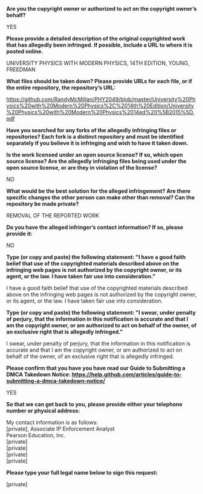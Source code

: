 **Are you the copyright owner or authorized to act on the copyright owner’s behalf?** 

YES

**Please provide a detailed description of the original copyrighted work that has allegedly been infringed. If possible, include a URL to where it is posted online.**

UNIVERSITY PHYSICS WITH MODERN PHYSICS, 14TH EDITION, YOUNG, FREEDMAN

**What files should be taken down? Please provide URLs for each file, or if the entire repository, the repository’s URL:**

https://github.com/RandyMcMillan/PHY2049/blob/master/University%20Physics%20with%20Modern%20Physics%2C%2014th%20Edition/University%20Physics%20with%20Modern%20Physics%2014ed%20%5B2015%5D.pdf

**Have you searched for any forks of the allegedly infringing files or repositories? Each fork is a distinct repository and must be identified separately if you believe it is infringing and wish to have it taken down.**

**Is the work licensed under an open source license? If so, which open source license? Are the allegedly infringing files being used under the open source license, or are they in violation of the license?** 

NO

**What would be the best solution for the alleged infringement? Are there specific changes the other person can make other than removal? Can the repository be made private?** 

REMOVAL OF THE REPORTED WORK

**Do you have the alleged infringer’s contact information? If so, please provide it:** 

NO

**Type (or copy and paste) the following statement: "I have a good faith belief that use of the copyrighted materials described above on the infringing web pages is not authorized by the copyright owner, or its agent, or the law. I have taken fair use into consideration."**

I have a good faith belief that use of the copyrighted materials described above on the infringing web pages is not authorized by the copyright owner, or its agent, or the law. I have taken fair use into consideration.

**Type (or copy and paste) the following statement: "I swear, under penalty of perjury, that the information in this notification is accurate and that I am the copyright owner, or am authorized to act on behalf of the owner, of an exclusive right that is allegedly infringed."**

I swear, under penalty of perjury, that the information in this notification is accurate and that I am the copyright owner, or am authorized to act on behalf of the owner, of an exclusive right that is allegedly infringed.

**Please confirm that you have you have read our Guide to Submitting a DMCA Takedown Notice: https://help.github.com/articles/guide-to-submitting-a-dmca-takedown-notice/** 

YES

**So that we can get back to you, please provide either your telephone number or physical address:**

My contact information is as follows:   
[private], Associate IP Enforcement Analyst   
Pearson Education, Inc.   
[private]  
[private]  
[private]  
[private]

**Please type your full legal name below to sign this request:**

[private]
